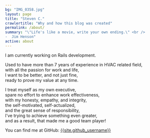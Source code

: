 ```yaml
---
bg: "IMG_0358.jpg"
layout: page
title: "Steven C."
crawlertitle: "Why and how this blog was created"
permalink: /about/
summary: "\"Life's like a movie, write your own ending.\" <br />
-  Jim Henson"
active: about
---
```


I am currently working on Rails development. 

Used to have more than 7 years of experience in HVAC related field,  
with all the passion for work and life,  
I want to be better, and not just fine,  
ready to prove my value at any time.  

I treat myself as my own executive,  
spare no effort to enhance work effectiveness,  
with my honesty,  empathy, and integrity,  
the self-motivated, self-actualized,  
and the great sense of responsibility,  
I've trying to achieve something even greater,  
and as a result, that made me a good team player!

You can find me at GitHub:
[{{site.github_username}}](https://github.com/stevencch99)

